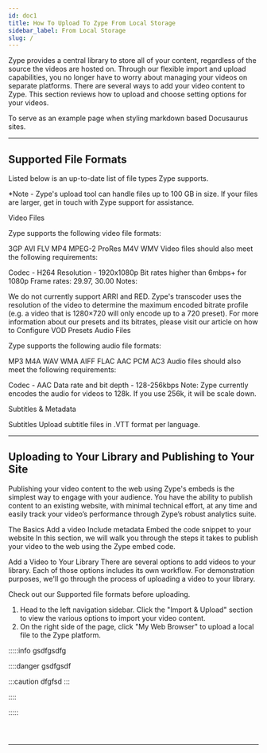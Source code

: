 ```yaml
---
id: doc1
title: How To Upload To Zype From Local Storage
sidebar_label: From Local Storage
slug: /
---
```


Zype provides a central library to store all of your content, regardless of the source the videos are hosted on. Through our flexible import and upload capabilities, you no longer have to worry about managing your videos on separate platforms. There are several ways to add your video content to Zype. This section reviews how to upload and choose setting options for your videos.

To serve as an example page when styling markdown based Docusaurus sites.

***

## Supported File Formats

Listed below is an up-to-date list of file types Zype supports.

\*Note - Zype's upload tool can handle files up to 100 GB in size. If your files are larger, get in touch with Zype support for assistance.

Video Files

Zype supports the following video file formats:

3GP
AVI
FLV
MP4
MPEG-2
ProRes
M4V
WMV
Video files should also meet the following requirements:

Codec - H264
Resolution - 1920x1080p
Bit rates higher than 6mbps+ for 1080p
Frame rates: 29.97, 30.00
Notes:

We do not currently support ARRI and RED.
Zype's transcoder uses the resolution of the video to determine the maximum encoded bitrate profile (e.g. a video that is 1280×720 will only encode up to a 720 preset). For more information about our presets and its bitrates, please visit our article on how to Configure VOD Presets
Audio Files

Zype supports the following audio file formats:

MP3
M4A
WAV
WMA
AIFF
FLAC
AAC
PCM
AC3
Audio files should also meet the following requirements:

Codec - AAC
Data rate and bit depth - 128-256kbps
Note: Zype currently encodes the audio for videos to 128k. If you use 256k, it will be scale down.

Subtitles & Metadata

Subtitles
Upload subtitle files in .VTT format per language.

***

## Uploading to Your Library and Publishing to Your Site

Publishing your video content to the web using Zype's embeds is the simplest way to engage with your audience. You have the ability to publish content to an existing website, with minimal technical effort, at any time and easily track your video’s performance through Zype’s robust analytics suite.

The Basics
Add a video
Include metadata
Embed the code snippet to your website
In this section, we will walk you through the steps it takes to publish your video to the web using the Zype embed code.

Add a Video to Your Library
There are several options to add videos to your library. Each of those options includes its own workflow. For demonstration purposes, we'll go through the process of uploading a video to your library.

Check out our Supported file formats before uploading.

1. Head to the left navigation sidebar. Click the "Import & Upload" section to view the various options to import your video content.
2. On the right side of the page, click "My Web Browser" to upload a local file to the Zype platform.







:::::info
gsdfgsdfg

::::danger
gsdfgsdf

:::caution
dfgfsd
:::


::::


:::::



```js
```



```js
```



```js
```





***
